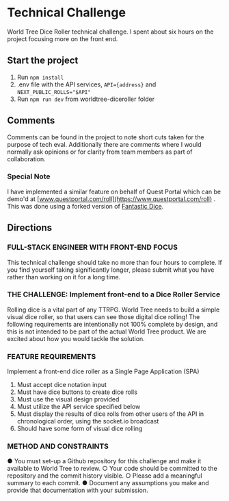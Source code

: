 # Technical Challenge

World Tree Dice Roller technical challenge. I spent about six hours on the project focusing more on the front end.

## Start the project

1. Run `npm install`
2. .env file with the API services, `API={address}` and `NEXT_PUBLIC_ROLLS="$API"`
3. Run `npm run dev` from worldtree-diceroller folder

## Comments

Comments can be found in the project to note short cuts taken for the purpose of tech eval. Additionally there are comments where I would normally ask opinions or for clarity from team members as part of collaboration.

### Special Note

I have implemented a similar feature on behalf of Quest Portal which can be demo'd at [www.questportal.com/roll](https://www.questportal.com/roll) . This was done using a forked version of [Fantastic Dice](https://github.com/3d-dice).

## Directions

### FULL-STACK ENGINEER WITH FRONT-END FOCUS

This technical challenge should take no more than four hours to complete. If you find yourself taking significantly longer, please submit what you have rather than working on it for a long time.

### THE CHALLENGE: Implement front-end to a Dice Roller Service

Rolling dice is a vital part of any TTRPG. World Tree needs to build a simple visual dice roller, so that users can see those digital dice rolling!
The following requirements are intentionally not 100% complete by design, and this is not intended to be part of the actual World Tree product. We are excited about how you would tackle the solution.

### FEATURE REQUIREMENTS

Implement a front-end dice roller as a Single Page Application (SPA)

1.  Must accept dice notation input
2.  Must have dice buttons to create dice rolls
3.  Must use the visual design provided
4.  Must utilize the API service specified below
5.  Must display the results of dice rolls from other users of the API in chronological order, using the socket.io broadcast
6.  Should have some form of visual dice rolling

### METHOD AND CONSTRAINTS

● You must set-up a Github repository for this challenge and make it available to World Tree to review.
○ Your code should be committed to the repository and the commit history visible.
○ Please add a meaningful summary to each commit.
● Document any assumptions you make and provide that documentation with your submission.

